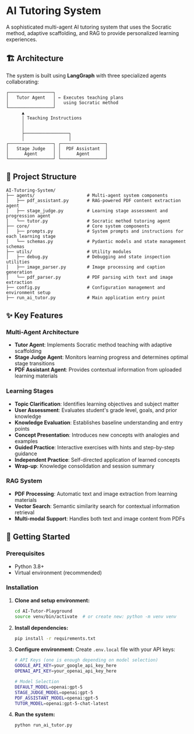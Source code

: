 # AI Tutoring System

A sophisticated multi-agent AI tutoring system that uses the Socratic method, adaptive scaffolding, and RAG to provide personalized learning experiences.

## 🏗️ Architecture

The system is built using **LangGraph** with three specialized agents collaborating:

```
┌─────────────────┐
│   Tutor Agent   │ ← Executes teaching plans
│                 │   using Socratic method
└─────────────────┘
      ▲
      │ Teaching Instructions
      │
      │
      ├─────────────────┐
      │                 │
┌─────────────────┐ ┌─────────────────┐
│   Stage Judge   │ │  PDF Assistant  │
│      Agent      │ │      Agent      │
└─────────────────┘ └─────────────────┘
```

## 📁 Project Structure

```
AI-Tutoring-System/
├── agents/                    # Multi-agent system components
│   ├── pdf_assistant.py       # RAG-powered PDF content extraction agent
│   ├── stage_judge.py         # Learning stage assessment and progression agent
│   └── tutor.py               # Socratic method tutoring agent
├── core/                      # Core system components
│   ├── prompts.py             # System prompts and instructions for each learning stage
│   └── schemas.py             # Pydantic models and state management schemas
├── utils/                     # Utility modules
│   ├── debug.py               # Debugging and state inspection utilities
│   ├── image_parser.py        # Image processing and caption generation
│   └── pdf_parser.py          # PDF parsing with text and image extraction
├── config.py                  # Configuration management and environment setup
├── run_ai_tutor.py            # Main application entry point
```

## ✨ Key Features

### **Multi-Agent Architecture**
- **Tutor Agent**: Implements Socratic method teaching with adaptive scaffolding
- **Stage Judge Agent**: Monitors learning progress and determines optimal stage transitions
- **PDF Assistant Agent**: Provides contextual information from uploaded learning materials

### **Learning Stages**
- **Topic Clarification**: Identifies learning objectives and subject matter
- **User Assessment**: Evaluates student's grade level, goals, and prior knowledge
- **Knowledge Evaluation**: Establishes baseline understanding and entry points
- **Concept Presentation**: Introduces new concepts with analogies and examples
- **Guided Practice**: Interactive exercises with hints and step-by-step guidance
- **Independent Practice**: Self-directed application of learned concepts
- **Wrap-up**: Knowledge consolidation and session summary

### **RAG System**
- **PDF Processing**: Automatic text and image extraction from learning materials
- **Vector Search**: Semantic similarity search for contextual information retrieval
- **Multi-modal Support**: Handles both text and image content from PDFs

## 🚀 Getting Started

### Prerequisites
- Python 3.8+
- Virtual environment (recommended)

### Installation

1. **Clone and setup environment:**
   ```bash
   cd AI-Tutor-Playground
   source venv/bin/activate  # or create new: python -m venv venv
   ```

2. **Install dependencies:**
   ```bash
   pip install -r requirements.txt
   ```

3. **Configure environment:**
   Create `.env.local` file with your API keys:
   ```bash
   # API Keys (one is enough depending on model selection)
   GOOGLE_API_KEY=your_google_api_key_here
   OPENAI_API_KEY=your_openai_api_key_here

   # Model Selection
   DEFAULT_MODEL=openai:gpt-5
   STAGE_JUDGE_MODEL=openai:gpt-5
   PDF_ASSISTANT_MODEL=openai:gpt-5
   TUTOR_MODEL=openai:gpt-5-chat-latest
   ```

4. **Run the system:**
   ```bash
   python run_ai_tutor.py
   ```

